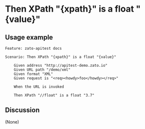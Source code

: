 
Then XPath "{xpath}" is a float "{value}"
=============================================================================================================

Usage example
-------------

```
Feature: zato-apitest docs

Scenario: Then XPath "{xpath}" is a float "{value}"

    Given address "http://apitest-demo.zato.io"
    Given URL path "/demo/xml"
    Given format "XML"
    Given request is "<req><howdy>foo</howdy></req>"

    When the URL is invoked

    Then XPath "//float" is a float "3.7"
```

Discussion
----------

(None)